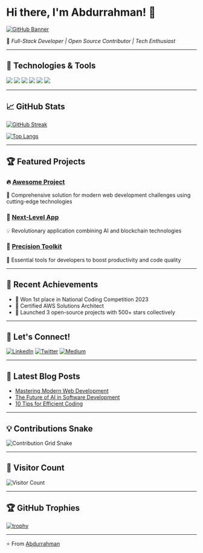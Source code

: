 # Hi there, I'm Abdurrahman! 👋

[![GitHub Banner](https://github.com/abdurrahman1746/abdurrahman1746/blob/main/assets/github-header.png)](https://abdurrahman1746.github.io)

🚀 *Full-Stack Developer | Open Source Contributor | Tech Enthusiast*

---

## 🔧 Technologies & Tools

![](https://img.shields.io/badge/OS-Linux-informational?style=flat&logo=linux&logoColor=white&color=2bbc8a)
![](https://img.shields.io/badge/Code-Python-informational?style=flat&logo=python&logoColor=white&color=2bbc8a)
![](https://img.shields.io/badge/Code-JavaScript-informational?style=flat&logo=javascript&logoColor=white&color=2bbc8a)
![](https://img.shields.io/badge/Code-React-informational?style=flat&logo=react&logoColor=white&color=2bbc8a)
![](https://img.shields.io/badge/Tools-Docker-informational?style=flat&logo=docker&logoColor=white&color=2bbc8a)
![](https://img.shields.io/badge/Cloud-AWS-informational?style=flat&logo=amazon-aws&logoColor=white&color=2bbc8a)

---

## 📈 GitHub Stats

[![GitHub Streak](https://streak-stats.demolab.com?user=abdurrahman1746&theme=dark)](https://git.io/streak-stats)

[![Top Langs](https://github-readme-stats.vercel.app/api/top-langs/?username=abdurrahman1746&layout=compact&theme=vision-friendly-dark)](https://github.com/anuraghazra/github-readme-stats)

---

## 🏆 Featured Projects

### 🔥 [Awesome Project](https://github.com/abdurrahman1746/awesome-project)
📝 Comprehensive solution for modern web development challenges using cutting-edge technologies

### 🚀 [Next-Level App](https://github.com/abdurrahman1746/next-level-app)
💡 Revolutionary application combining AI and blockchain technologies

### 🎯 [Precision Toolkit](https://github.com/abdurrahman1746/precision-toolkit)
🧰 Essential tools for developers to boost productivity and code quality

---

## 🌟 Recent Achievements
- 🏅 Won 1st place in National Coding Competition 2023
- 📜 Certified AWS Solutions Architect
- 🚀 Launched 3 open-source projects with 500+ stars collectively

---

## 🤝 Let's Connect!

[![LinkedIn](https://img.shields.io/badge/LinkedIn-0077B5?style=for-the-badge&logo=linkedin&logoColor=white)](https://linkedin.com/in/yourprofile)
[![Twitter](https://img.shields.io/badge/Twitter-1DA1F2?style=for-the-badge&logo=twitter&logoColor=white)](https://twitter.com/yourhandle)
[![Medium](https://img.shields.io/badge/Medium-12100E?style=for-the-badge&logo=medium&logoColor=white)](https://medium.com/@yourusername)

---

## 📝 Latest Blog Posts
<!-- BLOG-POST-LIST:START -->
- [Mastering Modern Web Development](https://example.com/blog1)
- [The Future of AI in Software Development](https://example.com/blog2)
- [10 Tips for Efficient Coding](https://example.com/blog3)
<!-- BLOG-POST-LIST:END -->

---

## 💡 Contributions Snake

![Contribution Grid Snake](https://raw.githubusercontent.com/abdurrahman1746/abdurrahman1746/output/github-contribution-grid-snake.svg)

---

## 👀 Visitor Count
![Visitor Count](https://profile-counter.glitch.me/abdurrahman1746/count.svg)

---

## 🏆 GitHub Trophies
[![trophy](https://github-profile-trophy.vercel.app/?username=abdurrahman1746&theme=nord&column=7)](https://github.com/ryo-ma/github-profile-trophy)

---

⭐️ From [Abdurrahman](https://github.com/abdurrahman1746)
